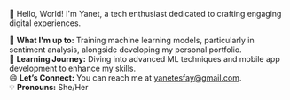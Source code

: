 
👋 Hello, World! I'm Yanet, a tech enthusiast dedicated to crafting engaging digital experiences.

🔭 **What I'm up to:** Training machine learning models, particularly in sentiment analysis, alongside developing my personal portfolio.  
🌱 **Learning Journey:** Diving into advanced ML techniques and mobile app development to enhance my skills.  
😄 **Let’s Connect:** You can reach me at yanetesfay@gmail.com.  
💡 **Pronouns:** She/Her  

